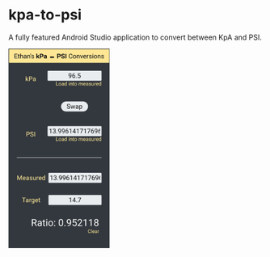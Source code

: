 # kpa-to-psi
A fully featured Android Studio application to convert between KpA and PSI.

<img src="screenshot.jpg" width="200"/>

